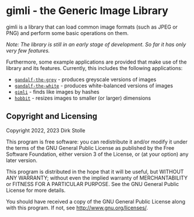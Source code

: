 # gimli - the Generic Image Library

gimli is a library that can load common image formats (such as JPEG or PNG)
and perform some basic operations on them.

_Note: The library is still in an early stage of development. So far it has only
very few features._

Furthermore, some example applications are provided that make use of the library
and its features. Currently, this includes the following applications:

* [`gandalf-the-grey`](./gandalf_the_grey/readme.md) - produces greyscale
  versions of images
* [`gandalf-the-white`](./gandalf_the_white/readme.md) - produces
  white-balanced versions of images
* [`gimli`](./gimli/readme.md) - finds like images by hashes
* [`hobbit`](./hobbit/readme.md) - resizes images to smaller (or larger)
  dimensions

## Copyright and Licensing

Copyright 2022, 2023  Dirk Stolle

This program is free software: you can redistribute it and/or modify
it under the terms of the GNU General Public License as published by
the Free Software Foundation, either version 3 of the License, or
(at your option) any later version.

This program is distributed in the hope that it will be useful,
but WITHOUT ANY WARRANTY; without even the implied warranty of
MERCHANTABILITY or FITNESS FOR A PARTICULAR PURPOSE.  See the
GNU General Public License for more details.

You should have received a copy of the GNU General Public License
along with this program.  If not, see <http://www.gnu.org/licenses/>.
